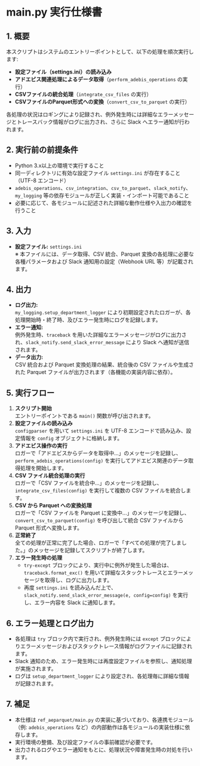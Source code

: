 # main.py 実行仕様書

## 1. 概要
本スクリプトはシステムのエントリーポイントとして、以下の処理を順次実行します:
- **設定ファイル（settings.ini）の読み込み**
- **アドエビス関連処理によるデータ取得**（`perform_adebis_operations` の実行）
- **CSVファイルの統合処理**（`integrate_csv_files` の実行）
- **CSVファイルのParquet形式への変換**（`convert_csv_to_parquet` の実行）

各処理の状況はロギングにより記録され、例外発生時には詳細なエラーメッセージとトレースバック情報がログに出力され、さらに Slack へエラー通知が行われます。

## 2. 実行前の前提条件
- Python 3.x以上の環境で実行すること
- 同一ディレクトリに有効な設定ファイル `settings.ini` が存在すること（UTF-8 エンコード）
- `adebis_operations`、`csv_integration`、`csv_to_parquet`、`slack_notify`、`my_logging` 等の依存モジュールが正しく実装・インポート可能であること
- 必要に応じて、各モジュールに記述された詳細な動作仕様や入出力の確認を行うこと

## 3. 入力
- **設定ファイル:** `settings.ini`  
  ※ 本ファイルには、データ取得、CSV 統合、Parquet 変換の各処理に必要な各種パラメータおよび Slack 通知用の設定（Webhook URL 等）が記載されます。

## 4. 出力
- **ログ出力:**  
  `my_logging.setup_department_logger` により初期設定されたロガーが、各処理開始時・終了時、及びエラー発生時にログを記録します。
- **エラー通知:**  
  例外発生時、`traceback` を用いた詳細なエラーメッセージがログに出力され、`slack_notify.send_slack_error_message` により Slack へ通知が送信されます。
- **データ出力:**  
  CSV 統合および Parquet 変換処理の結果、統合後の CSV ファイルや生成された Parquet ファイルが出力されます（各機能の実装内容に依存）。

## 5. 実行フロー
1. **スクリプト開始**  
   エントリーポイントである `main()` 関数が呼び出されます。
2. **設定ファイルの読み込み**  
   `configparser` を用いて `settings.ini` を UTF-8 エンコードで読み込み、設定情報を `config` オブジェクトに格納します。
3. **アドエビス操作の実行**  
   ロガーで「アドエビスからデータを取得中...」のメッセージを記録し、`perform_adebis_operations(config)` を実行してアドエビス関連のデータ取得処理を開始します。
4. **CSV ファイル統合処理の実行**  
   ロガーで「CSV ファイルを統合中...」のメッセージを記録し、`integrate_csv_files(config)` を実行して複数の CSV ファイルを統合します。
5. **CSV から Parquet への変換処理**  
   ロガーで「CSV ファイルを Parquet に変換中...」のメッセージを記録し、`convert_csv_to_parquet(config)` を呼び出して統合 CSV ファイルから Parquet 形式へ変換します。
6. **正常終了**  
   全ての処理が正常に完了した場合、ロガーで「すべての処理が完了しました。」のメッセージを記録してスクリプトが終了します。
7. **エラー発生時の処理**  
   - `try-except` ブロックにより、実行中に例外が発生した場合は、`traceback.format_exc()` を用いて詳細なスタックトレースとエラーメッセージを取得し、ログに出力します。
   - 再度 `settings.ini` を読み込んだ上で、`slack_notify.send_slack_error_message(e, config=config)` を実行し、エラー内容を Slack に通知します。

## 6. エラー処理とログ出力
- 各処理は `try` ブロック内で実行され、例外発生時には `except` ブロックによりエラーメッセージおよびスタックトレース情報がログファイルに記録されます。
- Slack 通知のため、エラー発生時には再度設定ファイルを参照し、通知処理が実施されます。
- ログは `setup_department_logger` により設定され、各処理毎に詳細な情報が記録されます。

## 7. 補足
- 本仕様は `ref_aeparquet/main.py` の実装に基づいており、各連携モジュール（例: `adebis_operations` など）の内部動作は各モジュールの実装仕様に依存します。
- 実行環境の整備、及び設定ファイルの事前確認が必要です。
- 出力されるログやエラー通知をもとに、処理状況や障害発生時の対処を行います。